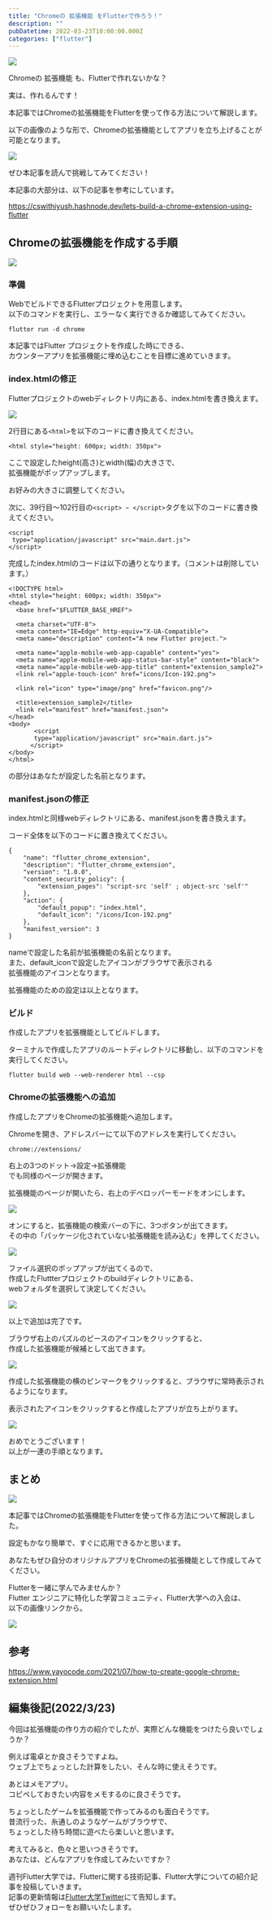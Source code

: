 ```yaml
---
title: "Chromeの 拡張機能 をFlutterで作ろう！"
description: ""
pubDatetime: 2022-03-23T10:00:00.000Z
categories: ["flutter"]
---
```


![](https://blog.flutteruniv.com/wp-content/themes/cocoon-master/images/ojisan.png)

Chromeの 拡張機能 も、Flutterで作れないかな？

実は、作れるんです！

本記事ではChromeの拡張機能をFlutterを使って作る方法について解説します。

以下の画像のような形で、Chromeの拡張機能としてアプリを立ち上げることが可能となります。

![](https://blog.flutteruniv.com/wp-content/uploads/2022/03/拡張機能の実行例-1-1024x937.png)

ぜひ本記事を読んで挑戦してみてください！

本記事の大部分は、以下の記事を参考にしています。

https://cswithiyush.hashnode.dev/lets-build-a-chrome-extension-using-flutter

## Chromeの拡張機能を作成する手順

![](http://blog.flutteruniv.com/wp-content/uploads/2022/02/コーディング男性.jpeg)

### 準備

WebでビルドできるFlutterプロジェクトを用意します。  
以下のコマンドを実行し、エラーなく実行できるか確認してみてください。

```
flutter run -d chrome
```

本記事ではFlutter プロジェクトを作成した時にできる、  
カウンターアプリを拡張機能に埋め込むことを目標に進めていきます。

### index.htmlの修正

Flutterプロジェクトのwebディレクトリ内にある、index.htmlを書き換えます。

![](https://blog.flutteruniv.com/wp-content/uploads/2022/03/ファイル位置1-1024x846.png)

2行目にある`<html>`を以下のコードに書き換えてください。

```
<html style="height: 600px; width: 350px">
```

ここで設定したheight(高さ)とwidth(幅)の大きさで、  
拡張機能がポップアップします。

お好みの大きさに調整してください。

次に、39行目〜102行目の`<script> ~ </script>`タグを以下のコードに書き換えてください。

```
<script
 type="application/javascript" src="main.dart.js">
</script>
```

完成したindex.htmlのコードは以下の通りとなります。（コメントは削除しています。）

```
<!DOCTYPE html>
<html style="height: 600px; width: 350px">
<head>
  <base href="$FLUTTER_BASE_HREF">

  <meta charset="UTF-8">
  <meta content="IE=Edge" http-equiv="X-UA-Compatible">
  <meta name="description" content="A new Flutter project.">

  <meta name="apple-mobile-web-app-capable" content="yes">
  <meta name="apple-mobile-web-app-status-bar-style" content="black">
  <meta name="apple-mobile-web-app-title" content="extension_sample2">
  <link rel="apple-touch-icon" href="icons/Icon-192.png">

  <link rel="icon" type="image/png" href="favicon.png"/>

  <title>extension_sample2</title>
  <link rel="manifest" href="manifest.json">
</head>
<body>
       <script
       type="application/javascript" src="main.dart.js">
      </script>
</body>
</html>
```

<title>~</title>の部分はあなたが設定した名前となります。

### manifest.jsonの修正

index.htmlと同様webディレクトリにある、manifest.jsonを書き換えます。

コード全体を以下のコードに置き換えてください。

```
{
    "name": "flutter_chrome_extension",
    "description": "flutter_chrome_extension",
    "version": "1.0.0",
    "content_security_policy": {
        "extension_pages": "script-src 'self' ; object-src 'self'"
    },
    "action": {
        "default_popup": "index.html",
        "default_icon": "/icons/Icon-192.png"
    },
    "manifest_version": 3
}
```

nameで設定した名前が拡張機能の名前となります。  
また、default\_iconで設定したアイコンがブラウザで表示される  
拡張機能のアイコンとなります。

拡張機能のための設定は以上となります。

### ビルド

作成したアプリを拡張機能としてビルドします。

ターミナルで作成したアプリのルートディレクトリに移動し、以下のコマンドを実行してください。

```
flutter build web --web-renderer html --csp
```

### Chromeの拡張機能への追加

作成したアプリをChromeの拡張機能へ追加します。

Chromeを開き、アドレスバーにて以下のアドレスを実行してください。

```
chrome://extensions/
```

右上の3つのドット→設定→拡張機能  
でも同様のページが開きます。

拡張機能のページが開いたら、右上のデベロッパーモードをオンにします。

![](https://blog.flutteruniv.com/wp-content/uploads/2022/03/デベロッパーモード-1024x938.png)

オンにすると、拡張機能の検索バーの下に、3つボタンが出てきます。  
その中の「パッケージ化されていない拡張機能を読み込む」を押してください。

![](https://blog.flutteruniv.com/wp-content/uploads/2022/03/拡張機能の読み込み-1024x936.png)

ファイル選択のポップアップが出てくるので、  
作成したFluttterプロジェクトのbuildディレクトリにある、  
webフォルダを選択して決定してください。

![](https://blog.flutteruniv.com/wp-content/uploads/2022/03/フォルダ選択-1024x595.png)

以上で追加は完了です。

ブラウザ右上のパズルのピースのアイコンをクリックすると、  
作成した拡張機能が候補として出てきます。

![](https://blog.flutteruniv.com/wp-content/uploads/2022/03/拡張機能の位置-1024x934.png)

作成した拡張機能の横のピンマークをクリックすると、ブラウザに常時表示されるようになります。

表示されたアイコンをクリックすると作成したアプリが立ち上がります。

![](https://blog.flutteruniv.com/wp-content/uploads/2022/03/拡張機能の実行例-1024x937.png)

おめでとうございます！  
以上が一連の手順となります。

## まとめ

![](http://blog.flutteruniv.com/wp-content/uploads/2022/03/猫パソコン.jpeg)

本記事ではChromeの拡張機能をFlutterを使って作る方法について解説しました。

設定もかなり簡単で、すぐに応用できるかと思います。

あなたもぜひ自分のオリジナルアプリをChromeの拡張機能として作成してみてください。

Flutterを一緒に学んでみませんか？  
Flutter エンジニアに特化した学習コミュニティ、Flutter大学への入会は、  
以下の画像リンクから。

[![](https://blog.flutteruniv.com/wp-content/uploads/2022/07/Flutter大学バナー.png)](//flutteruniv.com)

## 参考

https://www.yayocode.com/2021/07/how-to-create-google-chrome-extension.html

## 編集後記(2022/3/23)

今回は拡張機能の作り方の紹介でしたが、実際どんな機能をつけたら良いでしょうか？

例えば電卓とか良さそうですよね。  
ウェブ上でちょっとした計算をしたい、そんな時に使えそうです。

あとはメモアプリ。  
コピペしておきたい内容をメモするのに良さそうです。

ちょっとしたゲームを拡張機能で作ってみるのも面白そうです。  
昔流行った、糸通しのようなゲームがブラウザで、  
ちょっとした待ち時間に遊べたら楽しいと思います。

考えてみると、色々と思いつきそうです。  
あなたは、どんなアプリを作成してみたいですか？

週刊Flutter大学では、Flutterに関する技術記事、Flutter大学についての紹介記事を投稿していきます。  
記事の更新情報は[Flutter大学Twitter](https://twitter.com/FlutterUniv)にて告知します。  
ぜひぜひフォローをお願いいたします。